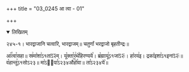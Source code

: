 +++
title = "03_0245 आ त्वा - 01"

+++
<details open><summary>लिखितम्</summary>

२४५-१। भारद्वाजानि चत्वारि, भारद्वाजम्॥ चतुर्णां भरद्वाजो बृहतीन्द्रः॥

आ꣥꣯त्वा꣯सहा॥ स्र꣢मा꣡शा꣢ऽ१ताऽ᳒२᳒म्। यू꣡क्ता꣯र꣢थे꣯हिरण्यये꣯। ब्र꣡ह्मायू꣢ऽ१जाऽ᳒२ः᳒। हा꣡रय꣢इ। द्रका꣡इशा꣢ऽ१इनाऽ᳒२ः᳒॥ व꣡हान्तू꣢ऽ१सोऽ२३॥ मा꣡ऽ२᳐पा꣣ऽ२३४औ꣥꣯हो꣯वा॥ ता꣣ऽ२३४ये꣥॥
</details>
